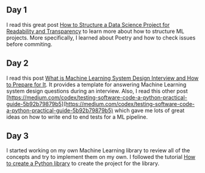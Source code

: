 ## Day 1

I read this great post [How to Structure a Data Science Project for Readability and Transparency](https://towardsdatascience.com/how-to-structure-a-data-science-project-for-readability-and-transparency-360c6716800) to learn more about how to structure ML projects. More specifically, I learned about Poetry and how to check issues before commiting.  


## Day 2

I read this post [What is Machine Learning System Design Interview and How to Prepare for It](https://towardsdatascience.com/what-is-machine-learning-system-design-interview-and-how-to-prepare-for-it-537d1271d754). It provides a template for answering Machine Learning system design questions during an interview. Also, I read this other post [https://medium.com/codex/testing-software-code-a-python-practical-guide-5b92b79879b5](https://medium.com/codex/testing-software-code-a-python-practical-guide-5b92b79879b5) which gave me lots of great ideas on how to write end to end tests for a ML pipeline.

## Day 3

I started working on my own Machine Learning library to review all of the concepts and try to implement them on my own. I followed the tutorial [How to create a Python library](https://medium.com/analytics-vidhya/how-to-create-a-python-library-7d5aea80cc3f) to create the project for the library.
